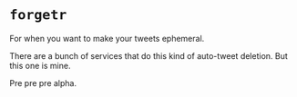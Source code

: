 # `forgetr`
For when you want to make your tweets ephemeral.

There are a bunch of services that do this kind of auto-tweet deletion.  But this one is mine.

Pre pre pre alpha.
